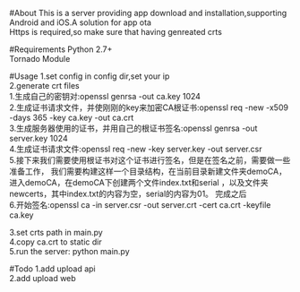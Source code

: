 #About
This is a server providing app download and installation,supporting Android and iOS.A solution for app ota<br/>
Https is required,so make sure that having genreated crts

#Requirements
Python 2.7+<br/>
Tornado Module

#Usage
1.set config in config dir,set your ip<br/>
2.generate crt files<br/>
    1.生成自己的密钥对:openssl genrsa -out ca.key 1024 <br/>
    2.生成证书请求文件，并使刚刚的key来加密CA根证书:openssl req -new -x509 -days 365 -key ca.key -out ca.crt<br/>
    3.生成服务器使用的证书，并用自己的根证书签名:openssl genrsa -out server.key 1024  <br/>
    4.生成证书请求文件:openssl req -new -key server.key -out server.csr <br/>
    5.接下来我们需要使用根证书对这个证书进行签名，但是在签名之前，需要做一些准备工作， 我们需要构建这样一个目录结构，在当前目录新建文件夹demoCA，
进入demoCA，在demoCA下创建两个文件index.txt和serial ，以及文件夹newcerts，其中index.txt的内容为空，serial的内容为01。
完成之后<br/>
    6.开始签名:openssl ca -in server.csr -out server.crt -cert ca.crt -keyfile ca.key <br/> 
    
3.set crts path in main.py<br/>
4.copy ca.crt to static dir<br/>
5.run the server: python main.py<br/>

#Todo
1.add upload api<br/>
2.add upload web


    
